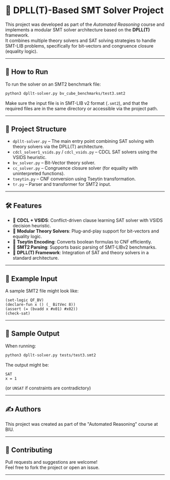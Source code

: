 # 🧠 DPLL(T)-Based SMT Solver Project

This project was developed as part of the *Automated Reasoning* course and implements a modular SMT solver architecture based on the **DPLL(T)** framework.  
It combines multiple theory solvers and SAT solving strategies to handle SMT-LIB problems, specifically for bit-vectors and congruence closure (equality logic).

---

## 🚀 How to Run

To run the solver on an SMT2 benchmark file:

```bash
python3 dpllt-solver.py bv_cube_benchmarks/test3.smt2
```

Make sure the input file is in SMT-LIB v2 format (`.smt2`), and that the required files are in the same directory or accessible via the project path.

---

## 🧩 Project Structure

- `dpllt-solver.py` – The main entry point combining SAT solving with theory solvers via the DPLL(T) architecture.
- `cdcl_solver1_vsids.py` / `cdcl_vsids.py` – CDCL SAT solvers using the VSIDS heuristic.
- `bv_solver.py` – Bit-Vector theory solver.
- `cc_solver.py` – Congruence closure solver (for equality with uninterpreted functions).
- `tseytin.py` – CNF conversion using Tseytin transformation.
- `tr.py` – Parser and transformer for SMT2 input.

---

## 🛠️ Features

- 🧮 **CDCL + VSIDS**: Conflict-driven clause learning SAT solver with VSIDS decision heuristic.
- 🧱 **Modular Theory Solvers**: Plug-and-play support for bit-vectors and equality logic.
- 🔄 **Tseytin Encoding**: Converts boolean formulas to CNF efficiently.
- 📜 **SMT2 Parsing**: Supports basic parsing of SMT-LIBv2 benchmarks.
- 🧠 **DPLL(T) Framework**: Integration of SAT and theory solvers in a standard architecture.

---

## 📁 Example Input

A sample SMT2 file might look like:

```smt
(set-logic QF_BV)
(declare-fun x () (_ BitVec 8))
(assert (= (bvadd x #x01) #x02))
(check-sat)
```

---

## 🧪 Sample Output

When running:

```bash
python3 dpllt-solver.py tests/test3.smt2
```

The output might be:

```
SAT
x = 1
```

(or `UNSAT` if constraints are contradictory)

---

## ✍️ Authors

This project was created as part of the "Automated Reasoning" course at BIU.

---

## 🤝 Contributing

Pull requests and suggestions are welcome!  
Feel free to fork the project or open an issue.

---
